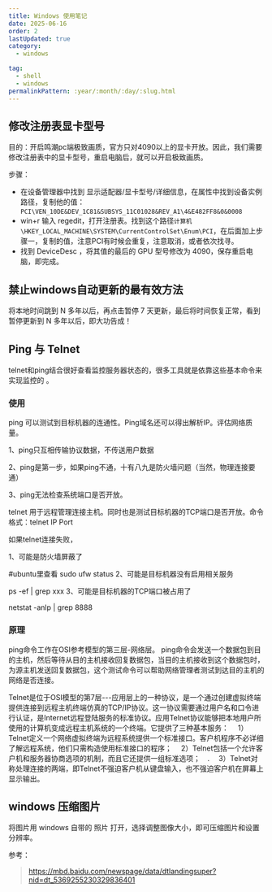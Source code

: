 ```yaml
---
title: Windows 使用笔记
date: 2025-06-16
order: 2
lastUpdated: true
category:
  - windows

tag:
  - shell
  - windows
permalinkPattern: :year/:month/:day/:slug.html
---
```


## 修改注册表显卡型号
目的：开启鸣潮pc端极致画质，官方只对4090以上的显卡开放。因此，我们需要修改注册表中的显卡型号，重启电脑后，就可以开启极致画质。

步骤：
- 在设备管理器中找到 显示适配器/显卡型号/详细信息，在属性中找到设备实例路径，复制他的值：`PCI\VEN_10DE&DEV_1C81&SUBSYS_11C01028&REV_A1\4&E482FF8&0&0008`
- win+r 输入 regedit，打开注册表。找到这个路径`计算机\HKEY_LOCAL_MACHINE\SYSTEM\CurrentControlSet\Enum\PCI`，在后面加上步骤一，复制的值，注意PCI有时候会重复，注意取消，或者依次找寻。
- 找到 DeviceDesc ，将其值的最后的 GPU 型号修改为 4090，保存重启电脑，即完成。

## 禁止windows自动更新的最有效方法
将本地时间跳到 N 多年以后，再点击暂停 7 天更新，最后将时间恢复正常，看到暂停更新到 N 多年以后，即大功告成！


## Ping 与 Telnet

telnet和ping结合很好查看监控服务器状态的，很多工具就是依靠这些基本命令来实现监控的 。
### 使用
ping 可以测试到目标机器的连通性。Ping域名还可以得出解析IP。评估网络质量。

1、ping只互相传输协议数据，不传送用户数据

2、ping是第一步，如果ping不通，十有八九是防火墙问题（当然，物理连接要通）

3、ping无法检查系统端口是否开放。

telnet 用于远程管理连接主机。同时也是测试目标机器的TCP端口是否开放。命令格式：telnet IP Port

如果telnet连接失败，

1、可能是防火墙屏蔽了

#ubuntu里查看
sudo ufw status
2、可能是目标机器没有启用相关服务

ps -ef | grep xxx
3、可能是目标机器的TCP端口被占用了

netstat -anlp | grep 8888

### 原理
ping命令工作在OSI参考模型的第三层-网络层。
ping命令会发送一个数据包到目的主机，然后等待从目的主机接收回复数据包，当目的主机接收到这个数据包时，为源主机发送回复数据包，这个测试命令可以帮助网络管理者测试到达目的主机的网络是否连接。

Telnet是位于OSI模型的第7层---应用层上的一种协议，是一个通过创建虚拟终端提供连接到远程主机终端仿真的TCP/IP协议。这一协议需要通过用户名和口令进行认证，是Internet远程登陆服务的标准协议。应用Telnet协议能够把本地用户所使用的计算机变成远程主机系统的一个终端。它提供了三种基本服务：　
1）Telnet定义一个网络虚拟终端为远程系统提供一个标准接口。客户机程序不必详细了解远程系统，他们只需构造使用标准接口的程序；　
2）Telnet包括一个允许客户机和服务器协商选项的机制，而且它还提供一组标准选项；　.　
3）Telnet对称处理连接的两端，即Telnet不强迫客户机从键盘输入，也不强迫客户机在屏幕上显示输出。


## windows 压缩图片

将图片用 windows 自带的 照片 打开，选择调整图像大小，即可压缩图片和设置分辨率。

参考：
> https://mbd.baidu.com/newspage/data/dtlandingsuper?nid=dt_5369255230329836401